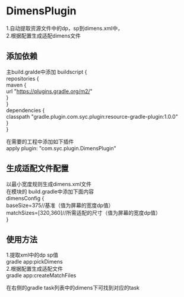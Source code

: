 # DimensPlugin  
1.自动提取资源文件中的dp，sp到dimens.xml中，  
2.根据配置生成适配dimens文件  
## 添加依赖
主build.gralde中添加 
buildscript {  
  repositories {  
    maven {  
      url "https://plugins.gradle.org/m2/"  
    }  
  }  
  dependencies {  
    classpath "gradle.plugin.com.syc.plugin:resource-gradle-plugin:1.0.0"  
  }  
}  

在需要的工程中添加如下插件  
apply plugin: "com.syc.plugin.DimensPlugin"  

## 生成适配文件配置  
以最小宽度规则生成dimens.xml文件    
在模块的 build.gradle中添加下面内容  
dimensConfig {  
    baseSize=375//基准（值为屏幕的宽度dp值）  
    matchSizes=[320,360]//所需适配的尺寸（值为屏幕的宽度dp值）  
}  

## 使用方法
1.提取xml中的dp sp值  
gradle app:pickDimens  
2.根据配置生成适配文件  
gradle app:createMatchFiles  

在右侧的gradle task列表中的dimens下可找到对应的task  

